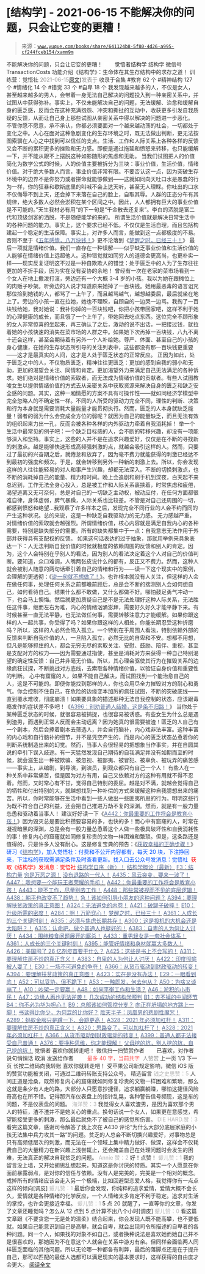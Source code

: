 # [结构学] - 2021-06-15 不能解决你的问题，只会让它变的更糟！

> 来源：[`www.yuque.com/books/share/641124b8-5f80-4d26-a995-cf244fceb154/xamm9m`](https://www.yuque.com/books/share/641124b8-5f80-4d26-a995-cf244fceb154/xamm9m)

<ne-p id="520f42f3293818f927861ebbd5b15da4_p_0" data-lake-id="520f42f3293818f927861ebbd5b15da4_p_0"><ne-text id="u56d8f18e" style="color: rgb(51, 51, 51);">不能解决你的问题，只会让它变的更糟！</ne-text></ne-p> <ne-p id="3a2f6f76fb7db7ff0e1d4a7982e60340" data-lake-id="3a2f6f76fb7db7ff0e1d4a7982e60340"><ne-text id="u5a9a86e7" ne-fontsize="12" style="color: rgb(255, 255, 255);">原创</ne-text><ne-text id="uef6cb939" ne-fontsize="14">觉悟者</ne-text><ne-text id="ub0f860c2" ne-fontsize="14">结构学</ne-text></ne-p> <ne-p id="1bc2a90707cacec881e6cafd9357cd03" data-lake-id="1bc2a90707cacec881e6cafd9357cd03"><ne-text id="u9151c5c6" ne-fontsize="14" ne-bold="true" style="color: rgb(51, 51, 51);">结构学</ne-text></ne-p> <ne-p id="fa6648ab566471991e4e80b247e23048" data-lake-id="fa6648ab566471991e4e80b247e23048"><ne-text id="u67ecbe05" ne-fontsize="14" style="color: rgb(51, 51, 51);">微信号</ne-text><ne-text id="u0ea1780d" ne-fontsize="14" style="color: rgb(51, 51, 51);">TransactionCosts</ne-text></ne-p> <ne-p id="2965bc8cb1be5e132b95e7a69c5b8aef" data-lake-id="2965bc8cb1be5e132b95e7a69c5b8aef"><ne-text id="ubb2f4c01" ne-fontsize="14" style="color: rgb(51, 51, 51);">功能介绍</ne-text><ne-text id="u59e59cb9" ne-fontsize="14" style="color: rgb(51, 51, 51);">《结构学》：生命体在其生存结构中的求存之道！ 训练营：觉悟社</ne-text></ne-p> <ne-p id="6a0f2867c170e9d19a7f9a3643ecdcd9" data-lake-id="6a0f2867c170e9d19a7f9a3643ecdcd9"><ne-text id="uf8a94927" style="color: rgb(140, 140, 140);">2021-06-15</ne-text>[<ne-text id="ue0754c1f" ne-fontsize="14">原文</ne-text>](https://mp.weixin.qq.com/s?__biz=MzIzMDYwOTM0Mg==&mid=2247485842&idx=1&sn=4245e71fe048760ec60ee0cb3a6de150&chksm=e8b19143dfc618553cf190f975422f201a53fdaeb1a528584df1ae934286bd9508b8674e67ec#rd))<ne-text id="u33d7bb74" ne-fontsize="14" style="color: rgb(140, 140, 140);">发表于</ne-text></ne-p> <ne-p id="000f88d807557974ec453b5d8d892846" data-lake-id="000f88d807557974ec453b5d8d892846"><ne-text id="uc33ac348" style="color: rgb(51, 51, 51);">收录于合集</ne-text></ne-p> <ne-p id="7cbac0870f49ecdfcaa1c7d6d5f61629" data-lake-id="7cbac0870f49ecdfcaa1c7d6d5f61629"><ne-text id="uc68cb659" style="color: rgb(51, 51, 51);">#教育 62 个</ne-text></ne-p> <ne-p id="00bb2239d598c810f1d9080cab3abefd" data-lake-id="00bb2239d598c810f1d9080cab3abefd"><ne-text id="u510d90d6" style="color: rgb(51, 51, 51);">#精神结构 127 个</ne-text></ne-p> <ne-p id="88591c392b91a4cb38bfe13342ed25be" data-lake-id="88591c392b91a4cb38bfe13342ed25be"><ne-text id="u8a11ac6b" style="color: rgb(51, 51, 51);">#情绪化 14 个</ne-text></ne-p> <ne-p id="bb664189477294c69c793c9936749ee7" data-lake-id="bb664189477294c69c793c9936749ee7"><ne-text id="uf0b1a927" style="color: rgb(51, 51, 51);">#错觉 33 个</ne-text></ne-p> <ne-p id="6bd0996c45c353bc75958a53c8b50ef0" data-lake-id="6bd0996c45c353bc75958a53c8b50ef0"><ne-text id="u72b131c0" style="color: rgb(51, 51, 51);">#自卑 18 个</ne-text></ne-p> <ne-p id="df0f96e36ec6284c0092eb353bc459dc" data-lake-id="df0f96e36ec6284c0092eb353bc459dc"><ne-text id="ud3fab8f2" style="color: rgb(51, 51, 51);">我发现越来越多的人，不仅是女人，甚至越来越多的男人，会带着一身无法自己解决的问题投入到一种亲密关系中，并试图从中获得弥补。事实上，不仅未能解决自己的问题，无法缓解、治愈和缓解自身的匮乏感，反而会在这种充满抱怨、冲突和撕扯的互动中，收获更多引发自我质疑的反馈，从而让自己身上那些试图从亲密关系中得以解决的问题进一步恶化。</ne-text></ne-p> <ne-p id="4b9be1cafb986efc6fd90bad5c259e80" data-lake-id="4b9be1cafb986efc6fd90bad5c259e80"><ne-text id="uae6be39e" style="color: rgb(51, 51, 51);">不管你愿不愿意，承不承认，你都必须要面对一个越来越动荡的社会，一切都处于变化之中。人心在面对这种急剧变化的生存环境之时，既无法做出判断，更无法按图索骥在人心之中找到可以信任的支点。生活、工作和人际关系上各种各样的反馈又会不断的累积更多的挫败和无力感。即便是通过拖延和愤怒来转移，也只能缓解一下，并不能从跟不上摆脱这种如影随形的焦虑和无助。</ne-text></ne-p> <ne-p id="c1059a04e262740c8a2b22dec90f54f4" data-lake-id="c1059a04e262740c8a2b22dec90f54f4"><ne-text id="u20a66373" style="color: rgb(51, 51, 51);">当我们试图把人的价值简化为数学公式的时候，人的价值主要被拆分为三块：事业价值，生活价值，情绪价值。对于绝大多数人而言，事业价值非常有限。不要否认这一点，因为突破生存环境中的边界不是你努力或者拼命就能够做到——这就如同向天吐口水是愚蠢的行为一样，你的狂暴和歇斯底里的叫喊不会上达天听，甚至无人理睬。你吐出的口水不仅侮辱不到上天，还会掉下来落在自己的脸上，自取其辱。人群的正态分布有其规律，绝大多数人必然会淤积在某个区间之中。因此，人人都拥有巨大的事业价值是不可能的。”天生我材必有用“的下一句是“千金散去还复来”。李白的洒脱是富二代和顶级剑客的洒脱，不是随便能学的来的。</ne-text></ne-p> <ne-p id="b749d0490f37f0ced21474e3a7bf8406" data-lake-id="b749d0490f37f0ced21474e3a7bf8406"><ne-text id="u4c22d114" style="color: rgb(51, 51, 51);">所谓生活价值就是解决日常生活中的各种问题的能力。事实上，这个要求已经不低。不仅仅是生活自理，而且包括构建起一个稳定的生活保障。事实上，对许多人而言，能做到这一点都极度的不易。否则不至于《</ne-text>[<ne-text id="uea85f319" style="color: rgb(87, 107, 149);">五年感情，八万块钱！</ne-text>](http://mp.weixin.qq.com/s?__biz=MzIzMDYwOTM0Mg==&mid=2247484317&idx=1&sn=b22f9fb2e3c084e427a5e3e9895be99a&chksm=e8b19b4cdfc6125adf3ea3b0d2b72a121f38e8ba26e43abc48edff900327ce3e7464b944cafb&scene=21#wechat_redirect)<ne-text id="ud597ff54" style="color: rgb(51, 51, 51);">》更不沦落到《</ne-text>[<ne-text id="u4504acca" style="color: rgb(87, 107, 149);">梦醒之时，已经三十！</ne-text>](http://mp.weixin.qq.com/s?__biz=MzIzMDYwOTM0Mg==&mid=2247484378&idx=1&sn=e3a058584a13d7a5267315113964280d&chksm=e8b19b0bdfc6121df4af4b77d2d826fd0f4132ccfdee48132ce8cf86eb1ba45b898be83d1dc7&scene=21#wechat_redirect)<ne-text id="u1fb77222" style="color: rgb(51, 51, 51);">》</ne-text></ne-p> <ne-p id="81c12ae48c40211492402f440cf351c6" data-lake-id="81c12ae48c40211492402f440cf351c6"><ne-text id="ucfa82f4e" style="color: rgb(51, 51, 51);">最后一项就是情绪价值。我们一直存在一种误解——似乎缺乏事业价值和生活价值的人能够在情绪价值上远超他人。这种错觉就如同穷人的道德会更高尚，也更朴实一样——现实反复证明这不过是一种自欺欺人的错觉：处于匮乏中的人为了生存往往更加的不折手段，因为实在没有妥协的余地！</ne-text></ne-p> <ne-p id="b26db60b30d767b240cd7ea9f9d517af" data-lake-id="b26db60b30d767b240cd7ea9f9d517af"><ne-text id="uff7b4179" style="color: rgb(51, 51, 51);">曾经有一次在老家的菜市场看到一个女人在地上撒泼打滚，旁边还有一个大概 3-4 岁的小孩。我以为她在跟摊位上的肉贩子吵架。听旁边的人说才知道原来她掉了一百块钱。她用最恶毒的语言诅咒那位捡到她钱的人，都骂了一上午了，而且越骂越气，越想越委屈，最后就坐在地上了。旁边的小孩一直在拉她，她也不理睬，自顾自的一边哭一边骂。我掏了一百块钱给她，我对她说：我补你掉的一百块钱吧，你把小孩带回家吧，这样不利于她的心理健康的成长，而且饿了一个上午了，带她回去吃点东西。这位完全不顾形象的女人非常惊喜的坐起来，再三确认了之后，激动的说不出话，一把接过钱，就拉着她的小孩快速的消失在菜市场的人群之中。如果她下次再掉一百块钱，八九不离十还会这样，甚至会期待着有另外一个人补给她。尊严、体面、甚至自己的小孩的身心健康，在她的生存状态所引导的关注列表中，这些都没有那一百块钱更重要——这才是最真实的人间，这才是人处于匮乏状态的正常反应。</ne-text></ne-p> <ne-p id="0befcf742b8ba25a6f02c98142b91b95" data-lake-id="0befcf742b8ba25a6f02c98142b91b95"><ne-text id="ubcbefaf7" style="color: rgb(51, 51, 51);">正因为如此，处于匮乏之中的人，不仅物质匮乏，精神往往更匮乏：更加的感到自我的弱小和无助，更加的渴望会关注、同情和肯定。更加渴望外力来满足自己无法满足的各种诉求。她们绝对是情绪价值的索取者，而无法成为情绪价值的贡献者。有些人试图教唆女生以提供情绪价值的方式去从亲密关系中获取资源来解决自身的匮乏和缺乏安全感的问题。其实，这种一厢情愿的方案不具有可操作性——就如同经济学模型中完全忽略人的不确定性一样。</ne-text><ne-text id="u41b6bce7" ne-bold="true" style="color: rgb(51, 51, 51);">不同的人所受的驱动力完全不同，理性的判断、决策和行为本身就是需要消耗大量能量才能贯彻执行。然而，匮乏的人本身就缺乏能量！</ne-text><ne-text id="u9ed22c6c" style="color: rgb(51, 51, 51);">弱者的弱为什么会变成全方位的弱呢？就因为自己的能量缺乏，而且无法有效的组织起来力出一孔，反而会被各种各样的内外驱动力牵着自我消耗掉！</ne-text></ne-p> <ne-p id="5445d14813359e770213d5af4e7eea10" data-lake-id="5445d14813359e770213d5af4e7eea10"><ne-text id="u2cdbfe10" style="color: rgb(51, 51, 51);">举一个生活中最常见的例子吧：一个缺乏目标感的人，会不断的转移兴趣，却没有一项能够深入和坚持。事实上，这些的人并不是在追求兴趣爱好，仅仅是在不断的寻找新的刺激点。越是能够快速形成高频强刺激的点，就越会吸引这样的人。然而，只要过了最初的兴奋期之后，就倦怠和放弃了，因为毫不费力就能获得的刺激已经达不到最初的强度和频次。于是，就会转移到另外一种新的刺激上去。所以，你会发现这样的人往往能轻易的对人和事产生兴趣，却都无法深入。不断的切换刺激点，也不断的消耗掉自己的能量、精力和时间。晚上会追剧和刷手机到深夜，白天起不来总迟到，工作无法全身心投入，总是被工作和人际关系裹挟着，时常焦虑和疲倦，渴望逃离又无可奈何，总是对自己的一切缺乏主动权，被动应付，在任何方面都很难自律，身体虚弱，脾气暴躁，人际关系也比较差。不管是对自己还周围的一切，都感到愤怒和绝望…我观察了许多样本之后，发现完全不同行业的人会不约而同的产生这种状况。总的来说，这是一种缺乏自我驱动力的无力感。</ne-text></ne-p> <ne-p id="7a93b2f428184fbb4e08f2464572b4a0" data-lake-id="7a93b2f428184fbb4e08f2464572b4a0"><ne-text id="ub50a0d80" style="color: rgb(51, 51, 51);">无力感越严重，对情绪价值的索取就会越强烈。所谓情绪价值，核心内容就是满足自我内心的各种需要，特别是缺失部分的需要。所有的缺失都集中于一点：自我意志无法作用于外部并获得具有支配权的反馈。</ne-text></ne-p> <ne-p id="3d720e10d5a26465deabd34aff9b1710" data-lake-id="3d720e10d5a26465deabd34aff9b1710"><ne-text id="u011cfaba" style="color: rgb(51, 51, 51);">如果这句话表达的过于抽象，那就用举例来具象表达一下：人无法判断自我价值的时候就极度的依赖周围的反馈和别人的肯定。因为，这个人会特别在乎别人的看法，因为别人的看法决定着这个人对自己的价值判断。要知道，众口难调，人嘴两张皮说什么的都有，反正又不费力。然而，这种人就会被别人随意的两句话牵引着自己的情绪和行为——读一下这个现实中的案例，会理解的更透彻：《</ne-text>[<ne-text id="u1368f3fa" style="color: rgb(87, 107, 149);">说一句就不想做了！</ne-text>](http://mp.weixin.qq.com/s?__biz=MzIzMDYwOTM0Mg==&mid=2247485765&idx=1&sn=484dfcac75988fc41c1cc24c61986672&chksm=e8b19194dfc618829ee497890ec7e6e9eaaf0ab09472d2a8fae77940f45a093787e05feb2e12&scene=21#wechat_redirect)<ne-text id="u6883bf18" style="color: rgb(51, 51, 51);">》。也许根本就没有人关注，但这样的人会在做任何事，处理任何关系之前都瞻前顾后，总是会不断的揣测别人会如何想自己，如何看待自己。结果什么都不敢做，又什么都做不好。哪怕鼓足勇气冲动一下，也会马上懊悔。然后就更加质疑自己是不是无法处理好这种人际关系，无法胜任这件事，继而左右为难，内心的情绪汹涌澎拜，需要好久好久才能平静下来。有时候甚至一直无法平静，也无法做任何事，需要转移注意力才能缓解。如果你跟这样的人一起共事，你受得了吗？如果你跟这样的人相处，你能长期忍受这种折磨吗？所以，这样的人必然会陷入孤立。一个特别在乎周围人看法，特别依赖外部的反馈来判断自我价值的人，一旦陷入孤立，必然无比的自卑和不安。想都不用想，但凡是能够抓住的人，都会无穷无尽的索取关注、安慰、鼓励、陪伴、重视，甚至是支配对方的权力——因为需要通过指使，甚至是消耗对方来获得一种自己特别渴望的确定性反馈：自己并非毫无价值。所以，其心理会驱使其行为在摧毁关系的边缘疯狂试探，不断挑战对方底线，去索取各种情绪价值，以验证自身价值和重要性的判断。</ne-text></ne-p> <ne-p id="99810f6fc1e6e79be9baae622881a443" data-lake-id="99810f6fc1e6e79be9baae622881a443"><ne-text id="u397b0336" ne-bold="true" style="color: rgb(51, 51, 51);">心中有窟窿的人，如果不能自己解决，而试图找到一个能治愈自己的人，这是不可能的。即便你能找到那样的人，你也会用尽全力摧毁对方的耐心和勇气。</ne-text><ne-text id="u3fe2107c" style="color: rgb(51, 51, 51);">你会控制不住自己，在危险的边缘变本加厉的疯狂试图，不断的突破底线——直到覆水难收，彻底崩溃！如果要具象的描述那种无法自我控制的状态，应该跟毒瘾发作的症状差不多吧！《</ne-text>[<ne-text id="u19286923" style="color: rgb(87, 107, 149);">A396：别劝普通人结婚，这是条不归路！</ne-text>](http://mp.weixin.qq.com/s?__biz=MzIzMDYwOTM0Mg==&mid=2247485522&idx=1&sn=1ca0fbcf611840709338762d9b0740ad&chksm=e8b19083dfc61995e3d3342df95fafc121489a87589d719130dd832142d3680bd4ee07ad2d44&scene=21#wechat_redirect)<ne-text id="u556779bf" style="color: rgb(51, 51, 51);">》</ne-text></ne-p> <ne-p id="3fb60cdad85fc0c55707e4f17f43485a" data-lake-id="3fb60cdad85fc0c55707e4f17f43485a"><ne-text id="uf5c9b31b" style="color: rgb(51, 51, 51);">当你处于某种匮乏状态的时候，就很容易被捕捉，也很容易被诱惑。有些女生为什么总是遇到渣男，而遇到正常人反而会主动远离？因为她真的很需要被渣！匮乏的人自己有一个剧本，然后会捧着剧本去筛选人，并会自行脑补，内心戏非法丰富。这种丰富的内心戏和自行脑补的细节，并不是凭空产生的，而是内心的匮乏状态怂恿着你的判断系统制造出来的幻觉。然而，当事人会很轻易的把想象当作事实，并在自圆其说的牵引下误入歧途。有一天猛然发现自己期待的自我满足并没有如期而至的时候，就会滋生出一种被欺骗、被忽视、被鄙夷、被冒犯、被辜负、被玩弄的痛苦感——事实上，从编剧，到导演，到演员，到观众都只有自己一个人！</ne-text></ne-p> <ne-p id="3e2cdfbe5f2dfd7c97a4c3f940a2994e" data-lake-id="3e2cdfbe5f2dfd7c97a4c3f940a2994e"><ne-text id="u803b574d" style="color: rgb(51, 51, 51);">有些人在一种关系中非常痛苦，但是因为对方有用，自己又依赖对方的这种有用就不得不忍着。然而，又时常心有不甘，觉得自己特别的委屈。越是对不满，就越会觉得自己的牺牲和付出特别的大，就越想找到一种补偿的方式来缓解这种自我臆想出来的痛苦。所以，你时常能够在生活中看到一些人做出一些匪夷所思的行为。明明这些行为既不符合自己的利益，还会把自己推进万劫不复的深渊。然而，就是有一股力量怂恿和驱动着当事人！</ne-text></ne-p> <ne-p id="e35014fdcd3eaf172a94c7cc6f8f7060" data-lake-id="e35014fdcd3eaf172a94c7cc6f8f7060"><ne-text id="u11c429f3" style="color: rgb(51, 51, 51);">建议好好读一下《</ne-text>[<ne-text id="ub6b1368c" style="color: rgb(87, 107, 149);">A442：你最重要的工作将会是教育小孩！</ne-text>](http://mp.weixin.qq.com/s?__biz=MzIzMDYwOTM0Mg==&mid=2247485779&idx=1&sn=f153b62e5332b3f7782e66397b484a64&chksm=e8b19182dfc61894b905635022963da04b534bd84752f0ae4864b60e4655fc22db99841ce47c&scene=21#wechat_redirect)<ne-text id="ua1ecb0a3" style="color: rgb(51, 51, 51);">》因为毁灭总是要比积攒要容易的多，也快的多！而心中有窟窿的人，时常在凝视暗黑的深渊，总是会有一股力量怂恿着这个人做一些极具破坏性和自我消耗性的事！修复内心的窟窿就如同修复珍贵的文物一样困难和繁琐。但是，这条路还是值得的，只是许多人没有耐心。这是修复宝典的预告：《</ne-text>[<ne-text id="u43ab7d1a" style="color: rgb(87, 107, 149);">获取幸福的正确步骤！</ne-text>](http://mp.weixin.qq.com/s?__biz=MzIzMDYwOTM0Mg==&mid=2247485825&idx=1&sn=1bca250b3b5e3eaaae2027b8c0841253&chksm=e8b19150dfc61846807d03d23204e31638b676e28b8eff9e5af9fc9a73d3c80d35f65f4d988a&scene=21#wechat_redirect)<ne-text id="u5049c6e3" style="color: rgb(51, 51, 51);">》</ne-text></ne-p> <ne-p id="e7ba4d5eabfc4ec92d02db207acbd00b" data-lake-id="e7ba4d5eabfc4ec92d02db207acbd00b"><ne-text id="ua4470f13" ne-bold="true" style="color: rgb(0, 82, 255);">研习《</ne-text>[<ne-text id="u4902cbd5" ne-bold="true" style="color: rgb(87, 107, 149);">结构学</ne-text>](https://mp.weixin.qq.com/mp/appmsgalbum?action=getalbum&album_id=1318317199878225920&__biz=MzAxNDk1NjI2Mw==#wechat_redirect)<ne-text id="u3968a6fb" ne-bold="true" style="color: rgb(0, 82, 255);">》，加入觉悟社：付费和不公开内容都有，每天 20 块，下注挣回来，下注标的获取需满足条件及时查看更新。</ne-text><ne-text id="ufba96d95" style="color: rgb(0, 82, 255);">找入口去公众号发消息：觉悟社 </ne-text></ne-p> <ne-p id="dc367f8b4e4d9038094cb8f85254081c" data-lake-id="dc367f8b4e4d9038094cb8f85254081c"><ne-text id="ud5abba1d" style="color: rgb(255, 0, 0);">获取《结构学》发消息</ne-text><ne-text id="u25808c97" ne-bold="true" style="color: rgb(255, 0, 0);">：觉悟社</ne-text></ne-p>  <ne-p id="e5ca90420c2ae78d28234ae4e3a4ef0f" data-lake-id="e5ca90420c2ae78d28234ae4e3a4ef0f"><ne-card data-card-name="image" data-card-type="inline" id="Cpy4n" data-event-boundary="card" style="color: rgb(51, 51, 51);"><ne-p id="faf3db1cae9e7973877bade9329263f7" data-lake-id="faf3db1cae9e7973877bade9329263f7">[<ne-text id="u866363cf" ne-bold="true" style="color: rgb(87, 107, 149);">结构学自序（新）！</ne-text>](http://mp.weixin.qq.com/s?__biz=MzIzMDYwOTM0Mg==&mid=2247485283&idx=1&sn=aa2b8554b8e5040f8f959636feaa06a3&chksm=e8b19fb2dfc616a430aa381b8da0815311244e694a69809cd92d0602ac34cfe5f1f419b3745e&scene=21#wechat_redirect)</ne-p> <ne-p id="04c4b162e48c50fbd04c75e7913ce081" data-lake-id="04c4b162e48c50fbd04c75e7913ce081">[<ne-text id="u61511ffd" ne-bold="true" style="color: rgb(87, 107, 149);">结构学概论（最新）</ne-text>](http://mp.weixin.qq.com/s?__biz=MzAxNDk1NjI2Mw==&mid=2247485167&idx=1&sn=d5e962eff4a8e9770c83bc87d19d07f3&chksm=9b8a2567acfdac7154f7a62996dca874e5d186b44f3d120dcb633760318788c42d304e325313&scene=21#wechat_redirect)</ne-p> <ne-p id="29147aea2c40a0337f9db6c4a9d2a4b4" data-lake-id="29147aea2c40a0337f9db6c4a9d2a4b4">[<ne-text id="u9e4193fc" ne-bold="true" style="color: rgb(87, 107, 149);">F3：结构力量</ne-text>](http://mp.weixin.qq.com/s?__biz=MzAxNDk1NjI2Mw==&mid=2247484256&idx=1&sn=f10d9c530bfd6ea08b25d4bec657c13a&chksm=9b8a20e8acfda9fee057f2df26790f905c898132cac91d833d14e636edb00c20514d63189a88&scene=21#wechat_redirect)</ne-p> <ne-p id="f86614c89d53a45e5ed630b7f17ebeca" data-lake-id="f86614c89d53a45e5ed630b7f17ebeca">[<ne-text id="ub586af37" style="color: rgb(87, 107, 149);">穷是万恶之源！</ne-text>](http://mp.weixin.qq.com/s?__biz=MzAxNDk1NjI2Mw==&mid=2247483823&idx=1&sn=e54ebe9891b302dc0bf1815c76ccf8b7&chksm=9b8a2227acfdab31a05e273addd9159d4b8263d58d3c58bf214841c8189157519719c3427306&scene=21#wechat_redirect)</ne-p> <ne-p id="493c1c43c5f0699a5f5a90b145ae3969" data-lake-id="493c1c43c5f0699a5f5a90b145ae3969">[<ne-text id="udd90616c" style="color: rgb(87, 107, 149);">没有退路的一代人！</ne-text>](http://mp.weixin.qq.com/s?__biz=MzAxNDk1NjI2Mw==&mid=2247486533&idx=1&sn=a0d5cce0656aad467148e0642eb85a00&chksm=9b8a2fcdacfda6db79857186e953a089baf1fb678b2b071cf101c5a26e7fb9768474c94243ca&scene=21#wechat_redirect)</ne-p> <ne-p id="344141029cb476f08ef7ca8cff192f0e" data-lake-id="344141029cb476f08ef7ca8cff192f0e">[<ne-text id="ub3578fd2" ne-bold="true" style="color: rgb(87, 107, 149);">A435：风云突变，要来一波了！</ne-text>](http://mp.weixin.qq.com/s?__biz=MzIzMDYwOTM0Mg==&mid=2247485815&idx=1&sn=e07d2b3e71c1d28218a172aaf9bbb121&chksm=e8b191a6dfc618b067a2992841d1416d9f056d300915305e2646e8ac44a24d35ffeb359d7e78&scene=21#wechat_redirect)</ne-p> <ne-p id="2c32d7008afae4dca70d6bd1e8088a84" data-lake-id="2c32d7008afae4dca70d6bd1e8088a84">[<ne-text id="uf50f616a" ne-bold="true" style="color: rgb(87, 107, 149);">A447：我想要一个能玩王者荣耀的手机！</ne-text>](http://mp.weixin.qq.com/s?__biz=MzIzMDYwOTM0Mg==&mid=2247485819&idx=1&sn=ed66aa0f6c9babbd3b2125904895a72e&chksm=e8b191aadfc618bc28e075861fdf70f66757736a2843e91f60aea5cdb6d641ec579a38bac82d&scene=21#wechat_redirect)</ne-p> <ne-p id="c485aec3638e49c85f19a14986d3d98a" data-lake-id="c485aec3638e49c85f19a14986d3d98a">[<ne-text id="u7aa38ed6" ne-bold="true" style="color: rgb(87, 107, 149);">A442：你最重要的工作将会是教育小孩！</ne-text>](http://mp.weixin.qq.com/s?__biz=MzIzMDYwOTM0Mg==&mid=2247485779&idx=1&sn=f153b62e5332b3f7782e66397b484a64&chksm=e8b19182dfc61894b905635022963da04b534bd84752f0ae4864b60e4655fc22db99841ce47c&scene=21#wechat_redirect)</ne-p> <ne-p id="1475ea59a96f5a72194df4a1bf800a6d" data-lake-id="1475ea59a96f5a72194df4a1bf800a6d">[<ne-text id="u879e1477" ne-bold="true" style="color: rgb(87, 107, 149);">A443：能不工作，尽量别去工作！</ne-text>](http://mp.weixin.qq.com/s?__biz=MzIzMDYwOTM0Mg==&mid=2247485773&idx=1&sn=53ef33f06482c86688f789e66dc60694&chksm=e8b1919cdfc6188ae7e40e10857a7661c927157293a294000b30c49c7699d210248718ea9315&scene=21#wechat_redirect)</ne-p> <ne-p id="b318801603012d4a64d365b4ef9ca7a3" data-lake-id="b318801603012d4a64d365b4ef9ca7a3">[<ne-text id="u4674b720" style="color: rgb(87, 107, 149);">A448：那些常被视而不见的底层逻辑！</ne-text>](http://mp.weixin.qq.com/s?__biz=MzIzMDYwOTM0Mg==&mid=2247485830&idx=1&sn=42c85288382aacb54ef38302b619e934&chksm=e8b19157dfc61841033aa2c778fc461dd05cf91d24f4ecdc3c8e812d94251607fdb69912c08f&scene=21#wechat_redirect)</ne-p> <ne-p id="b3edd931060972757d3a8309b4e3cf92" data-lake-id="b3edd931060972757d3a8309b4e3cf92">[<ne-text id="ub5dcd82e" style="color: rgb(87, 107, 149);">A438：躺平也改变不了趋势！</ne-text>](http://mp.weixin.qq.com/s?__biz=MzIzMDYwOTM0Mg==&mid=2247485741&idx=1&sn=4bf64e053a2548715f7fb81cf973ee72&chksm=e8b191fcdfc618ea8427f2c46f7ec4bf26efa65780bcdee6666dc8ed6125843d4c3c0b8d2bf1&scene=21#wechat_redirect)</ne-p> <ne-p id="80fe38807ec4cd1cce7f2e60ac16c981" data-lake-id="80fe38807ec4cd1cce7f2e60ac16c981">[<ne-text id="u322a62bc" ne-bold="true" style="color: rgb(87, 107, 149);">急！该如何引导小朋友的这种问题？</ne-text>](http://mp.weixin.qq.com/s?__biz=MzIzMDYwOTM0Mg==&mid=2247485765&idx=1&sn=484dfcac75988fc41c1cc24c61986672&chksm=e8b19194dfc618829ee497890ec7e6e9eaaf0ab09472d2a8fae77940f45a093787e05feb2e12&scene=21#wechat_redirect)</ne-p> <ne-p id="c858a0345e4e5c7f5c03b6f6c00f1109" data-lake-id="c858a0345e4e5c7f5c03b6f6c00f1109">[<ne-text id="u0304aaae" ne-bold="true" style="color: rgb(87, 107, 149);">A394：要理解扶贫政策的真正意图！</ne-text>](http://mp.weixin.qq.com/s?__biz=MzIzMDYwOTM0Mg==&mid=2247485502&idx=1&sn=fffb9911cefa626e6fbcb9c416c1eb98&chksm=e8b190efdfc619f9b0e42f3c3d5d79c17df1619bad2b1bddd6a482242b583ee46d8a79a245e6&scene=21#wechat_redirect)</ne-p> <ne-p id="077e9dedadb7fec6d7785228a76141a4" data-lake-id="077e9dedadb7fec6d7785228a76141a4">[<ne-text id="u7e673e03" style="color: rgb(87, 107, 149);">A324：无法避免的内卷！</ne-text>](http://mp.weixin.qq.com/s?__biz=MzAxNDk1NjI2Mw==&mid=2247486351&idx=1&sn=416223e7bbe181ac9d64767f073152d1&chksm=9b8a2807acfda11139d7bb034b96551e34563b5f21310b05ac2aa8808c12fb592aedd4ee3bf5&scene=21#wechat_redirect)</ne-p> <ne-p id="d368df3818bcb8fb961ca862a28e73f4" data-lake-id="d368df3818bcb8fb961ca862a28e73f4">[<ne-text id="ua3edda47" style="color: rgb(87, 107, 149);">A421：破罐子破摔！</ne-text>](http://mp.weixin.qq.com/s?__biz=MzAxNDk1NjI2Mw==&mid=2247486692&idx=1&sn=7a5583694f6076b2da57450d93c47456&chksm=9b8a2f6cacfda67a9cc1cee0cc003beaf5a39db506e3c5e46a37a8055efb4df1b886a0f7f9f2&scene=21#wechat_redirect)</ne-p> <ne-p id="271d91c8d4d39ff547897ca2815681e4" data-lake-id="271d91c8d4d39ff547897ca2815681e4">[<ne-text id="uba7432f2" ne-bold="true" style="color: rgb(87, 107, 149);">E10：升级所需的密度！</ne-text>](http://mp.weixin.qq.com/s?__biz=MzAxNDk1NjI2Mw==&mid=2247485337&idx=1&sn=e93780b3d10de5b467e71f326eb12838&chksm=9b8a2411acfdad07d858079223ba3eda77fe88caa8d769030eb67c15f5511fab584f8d1244ca&scene=21#wechat_redirect)</ne-p> <ne-p id="223bae5d778d5326bf3c9c060d3ab0fe" data-lake-id="223bae5d778d5326bf3c9c060d3ab0fe">[<ne-text id="u4edac75e" ne-bold="true" style="color: rgb(87, 107, 149);">A284：啊！万箭穿心！</ne-text>](http://mp.weixin.qq.com/s?__biz=MzAxNDk1NjI2Mw==&mid=2247486135&idx=1&sn=e950149b9b9147e9199cfc6093605950&chksm=9b8a293facfda029419b911d4b4fa91c73bbaf695b206df2cf15124d843f4bf4b80673baa394&scene=21#wechat_redirect)</ne-p> <ne-p id="22330a6ca4a8e7a85dea09480630ce8c" data-lake-id="22330a6ca4a8e7a85dea09480630ce8c">[<ne-text id="u071d23aa" ne-bold="true" style="color: rgb(87, 107, 149);">梦醒之时，已经三十！</ne-text>](http://mp.weixin.qq.com/s?__biz=MzIzMDYwOTM0Mg==&mid=2247484378&idx=1&sn=e3a058584a13d7a5267315113964280d&chksm=e8b19b0bdfc6121df4af4b77d2d826fd0f4132ccfdee48132ce8cf86eb1ba45b898be83d1dc7&scene=21#wechat_redirect)</ne-p> <ne-p id="517dc72994f9d9d178d60363bb88b55d" data-lake-id="517dc72994f9d9d178d60363bb88b55d">[<ne-text id="u60e00626" ne-bold="true" style="color: rgb(87, 107, 149);">A361：人成长的三个关键时刻！</ne-text>](http://mp.weixin.qq.com/s?__biz=MzAxNDk1NjI2Mw==&mid=2247486472&idx=1&sn=8b46d73659ff81e3d7bd544e1718a94f&chksm=9b8a2f80acfda69601b059cb0180f8841eda098200c32c84ad6430bb8fbe33a9021fa7890344&scene=21#wechat_redirect)</ne-p> <ne-p id="fc41f0d0633ad29ccb50357d9dd1b423" data-lake-id="fc41f0d0633ad29ccb50357d9dd1b423">[<ne-text id="u8f4355e6" ne-bold="true" style="color: rgb(87, 107, 149);">A335：必须与焦虑长期共存！</ne-text>](http://mp.weixin.qq.com/s?__biz=MzIzMDYwOTM0Mg==&mid=2247485165&idx=1&sn=f3f0957c63fa549b288f00c8b117162e&chksm=e8b19e3cdfc6172a188000afd2b522144a04ba774169824cad2067d93b5365537ff0644f6b9f&scene=21#wechat_redirect)</ne-p> <ne-p id="4ff0216f74363795501531ef32739169" data-lake-id="4ff0216f74363795501531ef32739169">[<ne-text id="ufb7c6566" ne-bold="true" style="color: rgb(87, 107, 149);">A300：这是投机的大机会还是大陷阱？！</ne-text>](http://mp.weixin.qq.com/s?__biz=MzIzMDYwOTM0Mg==&mid=2247484882&idx=1&sn=b103029f41e3aede94e1a45d035cd9ac&chksm=e8b19d03dfc614153863f37ca3f9204b451e2c02ad5ca8680c120e2458e628e5329c76b2d42c&scene=21#wechat_redirect)</ne-p> <ne-p id="c5cfbb93779e337fd82de6167a935cea" data-lake-id="c5cfbb93779e337fd82de6167a935cea">[<ne-text id="ud74bfb4b" style="color: rgb(87, 107, 149);">A315：认命吧，做个普通人也挺好的！</ne-text>](http://mp.weixin.qq.com/s?__biz=MzIzMDYwOTM0Mg==&mid=2247485008&idx=1&sn=bcaf70c42d4676c8f69de9f9ead1e495&chksm=e8b19e81dfc617973ba40200519407186760e32843fc6f379020da6160b0ba89870dadcae5fa&scene=21#wechat_redirect)</ne-p> <ne-p id="cd4f27821780d9568ac62aa713b47d1e" data-lake-id="cd4f27821780d9568ac62aa713b47d1e">[<ne-text id="ub28dcb6e" ne-bold="true" style="color: rgb(87, 107, 149);">A383：自卑的人为何让人讨厌！</ne-text>](http://mp.weixin.qq.com/s?__biz=MzIzMDYwOTM0Mg==&mid=2247485464&idx=1&sn=3ebe8a620ca2e53b61b160cda3214735&chksm=e8b190c9dfc619dfcbc895f13edc437575da2071b570e6be8e772b548167103ec5885375d812&scene=21#wechat_redirect)</ne-p> <ne-p id="a4f491f65144230c547038ec1b34f006" data-lake-id="a4f491f65144230c547038ec1b34f006">[<ne-text id="uc1307491" ne-bold="true" style="color: rgb(87, 107, 149);">A434：围绕粮食问题展开的厮杀！</ne-text>](http://mp.weixin.qq.com/s?__biz=MzIzMDYwOTM0Mg==&mid=2247485712&idx=1&sn=06a8ac8fb67aa21cfb543ef6eb52ceea&chksm=e8b191c1dfc618d70af6844f0bcf0210320f54551a2b7610312f0923c87276b246b6bde65be3&scene=21#wechat_redirect)</ne-p> <ne-p id="b465453981bebc3be961956890e136ac" data-lake-id="b465453981bebc3be961956890e136ac">[<ne-text id="u7eb31485" ne-bold="true" style="color: rgb(87, 107, 149);">A433：重男轻女是一套社会体系！</ne-text>](http://mp.weixin.qq.com/s?__biz=MzIzMDYwOTM0Mg==&mid=2247485706&idx=1&sn=c9d825a947ec93698b4857b27ce9c56a&chksm=e8b191dbdfc618cd8606dd7c7508ff19fa38a07b64e1a22b718ef192da8454e041494f851fc8&scene=21#wechat_redirect)</ne-p> <ne-p id="939d77e7577ac1eeb64074b167878453" data-lake-id="939d77e7577ac1eeb64074b167878453">[<ne-text id="uec9e56a2" ne-bold="true" style="color: rgb(87, 107, 149);">A361：人成长的三个关键时刻！</ne-text>](http://mp.weixin.qq.com/s?__biz=MzAxNDk1NjI2Mw==&mid=2247486472&idx=1&sn=8b46d73659ff81e3d7bd544e1718a94f&chksm=9b8a2f80acfda69601b059cb0180f8841eda098200c32c84ad6430bb8fbe33a9021fa7890344&scene=21#wechat_redirect)</ne-p> <ne-p id="9e56a751a79860f468f32d3e3c3f0705" data-lake-id="9e56a751a79860f468f32d3e3c3f0705">[<ne-text id="uf3bb0c55" ne-bold="true" style="color: rgb(87, 107, 149);">A395：能管好情绪和身材就赢大多数人！</ne-text>](http://mp.weixin.qq.com/s?__biz=MzIzMDYwOTM0Mg==&mid=2247485513&idx=1&sn=1d5d250c1e4db7d1b6d3072e559b4426&chksm=e8b19098dfc6198e415af60c0ba7dfa61e698a502a658c26205b2289bbd2e33502a77154c9a8&scene=21#wechat_redirect)</ne-p> <ne-p id="68c0ffa6bdff694426a44e89c118b4a6" data-lake-id="68c0ffa6bdff694426a44e89c118b4a6">[<ne-text id="ue8b09189" ne-bold="true" style="color: rgb(87, 107, 149);">A426：美国囤了 26 亿剂疫苗要干什么？</ne-text>](http://mp.weixin.qq.com/s?__biz=MzIzMDYwOTM0Mg==&mid=2247485684&idx=1&sn=f7a41b063f0d74b99a07b1de11d44d7f&chksm=e8b19025dfc61933743640aecc59d5d8d3fc13a9be8661b521f17257c7da5744df615db58c4d&scene=21#wechat_redirect)</ne-p> <ne-p id="24213f0b1287e01c39d9fc24828f90c4" data-lake-id="24213f0b1287e01c39d9fc24828f90c4">[<ne-text id="u1745418f" ne-bold="true" style="color: rgb(87, 107, 149);">A425：这些是书上不会写的！</ne-text>](http://mp.weixin.qq.com/s?__biz=MzIzMDYwOTM0Mg==&mid=2247485662&idx=1&sn=1a8617a9ebd44891c112f3b3f6762f8a&chksm=e8b1900fdfc6191942a3ec1399a47af7cd44582c369a4e6211b0bd114d934785bf0c20fc09ab&scene=21#wechat_redirect)</ne-p> <ne-p id="e01f0893c940e6fcc5268c2121daa507" data-lake-id="e01f0893c940e6fcc5268c2121daa507">[<ne-text id="u8d2b50a8" ne-bold="true" style="color: rgb(87, 107, 149);">A311：要理解住房不炒的真正含义！</ne-text>](http://mp.weixin.qq.com/s?__biz=MzIzMDYwOTM0Mg==&mid=2247484959&idx=1&sn=090583ec50bfd9febec1de463c2672f6&chksm=e8b19ecedfc617d8629080f6745c8de013cfe875de26eef6767b2d5c10782650223ed15f807b&scene=21#wechat_redirect)</ne-p> <ne-p id="960efde039485bd6d638f14311f56e50" data-lake-id="960efde039485bd6d638f14311f56e50">[<ne-text id="u90e8d190" ne-bold="true" style="color: rgb(87, 107, 149);">A383：自卑的人为何让人讨厌！</ne-text>](http://mp.weixin.qq.com/s?__biz=MzIzMDYwOTM0Mg==&mid=2247485464&idx=1&sn=3ebe8a620ca2e53b61b160cda3214735&chksm=e8b190c9dfc619dfcbc895f13edc437575da2071b570e6be8e772b548167103ec5885375d812&scene=21#wechat_redirect)</ne-p> <ne-p id="7fc9dabba00a2a737ace3d4c00caea48" data-lake-id="7fc9dabba00a2a737ace3d4c00caea48">[<ne-text id="u2d3a1167" ne-bold="true" style="color: rgb(87, 107, 149);">A422：印度彻底被人耍了！</ne-text>](http://mp.weixin.qq.com/s?__biz=MzIzMDYwOTM0Mg==&mid=2247485648&idx=1&sn=d81338738705a1a6477a15957d3afc27&chksm=e8b19001dfc61917b7945ec5e15bc6f5177ff942d5a65f8fc8504b26d5e5068af438af4dfc1f&scene=21#wechat_redirect)</ne-p> <ne-p id="aa4f99117aebed0d2e80944d3686b8de" data-lake-id="aa4f99117aebed0d2e80944d3686b8de">[<ne-text id="uc7eeeed1" ne-bold="true" style="color: rgb(87, 107, 149);">E30：一场不可避免的争夺！</ne-text>](http://mp.weixin.qq.com/s?__biz=MzIzMDYwOTM0Mg==&mid=2247485082&idx=1&sn=c8b4d505292d900ca750fa2a4541cc88&chksm=e8b19e4bdfc6175d3ce68f21fb0530372d2723fa81da0a447f3b7e60c39e37804456fa006cab&scene=21#wechat_redirect)</ne-p> <ne-p id="6a02fc0b07c187ba7317bcb93ba134c2" data-lake-id="6a02fc0b07c187ba7317bcb93ba134c2">[<ne-text id="ud402f63c" ne-bold="true" style="color: rgb(87, 107, 149);">A366：从货币驱动到财政驱动的转变！</ne-text>](http://mp.weixin.qq.com/s?__biz=MzIzMDYwOTM0Mg==&mid=2247485347&idx=1&sn=a916df57ddc7230366719fbecc6c1704&chksm=e8b19f72dfc61664fd99844bfe3ffffb5d6f088807c84d99f11ddbc7410b2eed67bc4c615d53&scene=21#wechat_redirect)</ne-p> <ne-p id="a5f11c568b5f4d11e27f3867616b5ddf" data-lake-id="a5f11c568b5f4d11e27f3867616b5ddf">[<ne-text id="u46a34636" ne-bold="true" style="color: rgb(87, 107, 149);">A394：要理解扶贫政策的真正意图！</ne-text>](http://mp.weixin.qq.com/s?__biz=MzIzMDYwOTM0Mg==&mid=2247485502&idx=1&sn=fffb9911cefa626e6fbcb9c416c1eb98&chksm=e8b190efdfc619f9b0e42f3c3d5d79c17df1619bad2b1bddd6a482242b583ee46d8a79a245e6&scene=21#wechat_redirect)</ne-p> <ne-p id="f57cb72194e283df578a5c57b4029937" data-lake-id="f57cb72194e283df578a5c57b4029937">[<ne-text id="u382f5312" ne-bold="true" style="color: rgb(87, 107, 149);">A423：实在是没有办法！</ne-text>](http://mp.weixin.qq.com/s?__biz=MzIzMDYwOTM0Mg==&mid=2247485654&idx=1&sn=ac6550ab1d830da6cb7245a22dc9e346&chksm=e8b19007dfc6191122a486570feff1abdfdfb5fcdd40c88c311de2a99549542db365592e0a65&scene=21#wechat_redirect)</ne-p> <ne-p id="824e4ab744b47bfa7d3f99017938ed74" data-lake-id="824e4ab744b47bfa7d3f99017938ed74">[<ne-text id="u359801f5" ne-bold="true" style="color: rgb(87, 107, 149);">E29：一眼看到底！</ne-text>](http://mp.weixin.qq.com/s?__biz=MzIzMDYwOTM0Mg==&mid=2247485301&idx=1&sn=dc6dd50c5d742ea51ce9e394de25351a&chksm=e8b19fa4dfc616b26734c3619c6fa664474fa478d2764c3370dde41d19f6035edc05f9f191e8&scene=21#wechat_redirect)</ne-p> <ne-p id="02d2832a6ed2db50926d57455a8e482b" data-lake-id="02d2832a6ed2db50926d57455a8e482b">[<ne-text id="uf5d85d8d" ne-bold="true" style="color: rgb(87, 107, 149);">A52：可以妥协，但不跪下！</ne-text>](http://mp.weixin.qq.com/s?__biz=MzAxNDk1NjI2Mw==&mid=2247484538&idx=1&sn=e29eeb5f458c61a722b4c1454281ae98&chksm=9b8a27f2acfdaee4d42787a5b42ffbd4bc4766bddf4efa0b0c1c115579ca84d9269a35514597&scene=21#wechat_redirect)</ne-p> <ne-p id="b706272107d90aefe0eb6bcc08d85e62" data-lake-id="b706272107d90aefe0eb6bcc08d85e62">[<ne-text id="udce31fc2" ne-bold="true" style="color: rgb(87, 107, 149);">A53：一触即发，何去何从？</ne-text>](http://mp.weixin.qq.com/s?__biz=MzAxNDk1NjI2Mw==&mid=2247484535&idx=1&sn=730dd962738c90e2a5de9558e0b6471a&chksm=9b8a27ffacfdaee9fcaf3cb350e1589a70eae4bde6172b6bd3a08b7f61fbd7645890b76b88c7&scene=21#wechat_redirect)</ne-p> <ne-p id="89c28fc98fda3cdb3c9ff81ae5aa7b1f" data-lake-id="89c28fc98fda3cdb3c9ff81ae5aa7b1f">[<ne-text id="u17f6bfbf" ne-bold="true" style="color: rgb(87, 107, 149);">A50：为啥又谈崩了！</ne-text>](http://mp.weixin.qq.com/s?__biz=MzAxNDk1NjI2Mw==&mid=2247484515&idx=1&sn=d5912e7e1901f7fae49d39a99d8e3b6a&chksm=9b8a27ebacfdaefde82ea607527b72552b9bca352e99f6f0875ba5b7beeddd16879b85802bde&scene=21#wechat_redirect)</ne-p> <ne-p id="4ba1aa4adc4bb5e9d27ff62c0d3f2ed4" data-lake-id="4ba1aa4adc4bb5e9d27ff62c0d3f2ed4">[<ne-text id="u0d6de5e2" ne-bold="true" style="color: rgb(87, 107, 149);">A10：吵架一定要赢！</ne-text>](http://mp.weixin.qq.com/s?__biz=MzAxNDk1NjI2Mw==&mid=2247484003&idx=1&sn=22ae8f8ff6c46632e7aca5291053d7fc&chksm=9b8a21ebacfda8fd92f8c5175bc8f2d4a47c338b6a09b1e42cae7660e9c0306c8fc72229761f&scene=21#wechat_redirect)</ne-p> <ne-p id="9e56c0e2c295fc3d56a9a7e0822e5f63" data-lake-id="9e56c0e2c295fc3d56a9a7e0822e5f63">[<ne-text id="u4f2f7b06" ne-bold="true" style="color: rgb(87, 107, 149);">A48：如何平衡工作和生活？</ne-text>](http://mp.weixin.qq.com/s?__biz=MzAxNDk1NjI2Mw==&mid=2247484481&idx=1&sn=ad43fc5feea038e47fa50dae514a9390&chksm=9b8a27c9acfdaedf3b7751343bd2b16a86fbeddb1896e4a24bfcbe589f4bfe8454ea656fa390&scene=21#wechat_redirect)</ne-p> <ne-p id="19414cac3164b9ff49ecedbbedc7ccbf" data-lake-id="19414cac3164b9ff49ecedbbedc7ccbf">[<ne-text id="ub6be2888" ne-bold="true" style="color: rgb(87, 107, 149);">A46：淤积的小市民！</ne-text>](http://mp.weixin.qq.com/s?__biz=MzAxNDk1NjI2Mw==&mid=2247484472&idx=1&sn=f5df702c026dbb04688151086cdf7493&chksm=9b8a27b0acfdaea6ed5b712d94b3725bf8e322b39101916f48f935c102c433e9c7239b596c9f&scene=21#wechat_redirect)</ne-p> <ne-p id="e722b2193d67871cea7d97c61c71532e" data-lake-id="e722b2193d67871cea7d97c61c71532e">[<ne-text id="u46d79fa3" ne-bold="true" style="color: rgb(87, 107, 149);">A47：边缘人再也无法逆袭！</ne-text>](http://mp.weixin.qq.com/s?__biz=MzAxNDk1NjI2Mw==&mid=2247484476&idx=1&sn=42cd8e7b62b1c430768fe9583a9715b4&chksm=9b8a27b4acfdaea2f7ac778f91e72c9b69a725224a18c6d576f3de7caf0ff91a040bf5622645&scene=21#wechat_redirect)</ne-p> <ne-p id="8f7ddab2eda7621aa89b1d41c73c93f9" data-lake-id="8f7ddab2eda7621aa89b1d41c73c93f9">[<ne-text id="u5561635e" ne-bold="true" style="color: rgb(87, 107, 149);">几次成功的结构学预判</ne-text>](http://mp.weixin.qq.com/s?__biz=MzAxNDk1NjI2Mw==&mid=2247484266&idx=1&sn=02ab915e029cbe24d91712f741b3f37c&chksm=9b8a20e2acfda9f4498a5c76204c101ab26e7311f2fb7d3043de108d4ff6e18d72a1c889a569&scene=21#wechat_redirect)</ne-p> <ne-p id="5e3dd3f670ac18f1121afd0cfd536883" data-lake-id="5e3dd3f670ac18f1121afd0cfd536883">[<ne-text id="u47f21d6e" ne-bold="true" style="color: rgb(87, 107, 149);">B1：去不掉的中间环节</ne-text>](http://mp.weixin.qq.com/s?__biz=MzAxNDk1NjI2Mw==&mid=2247484061&idx=1&sn=1209c5618c7a801825c4d601715c442d&chksm=9b8a2115acfda803a021253d6a306e6c95fffb1fdfae4daedf94c8f602c7d2c9e52452759093&scene=21#wechat_redirect)</ne-p> <ne-p id="1a2527e7abdc678fe104501552bc77c9" data-lake-id="1a2527e7abdc678fe104501552bc77c9">[<ne-text id="u019248f8" ne-bold="true" style="color: rgb(87, 107, 149);">B4：你不必为华为担心！</ne-text>](http://mp.weixin.qq.com/s?__biz=MzIzMDYwOTM0Mg==&mid=2247483951&idx=1&sn=7850925e07db502ec2116efe0211318f&chksm=e8b19afedfc613e816bdef573343dbe2127c92d828c071510a8a8b9cb98384cdc7a6dbf8fbdd&scene=21#wechat_redirect)</ne-p> <ne-p id="9d7f90c4e273261b2e3d88a25c2fda71" data-lake-id="9d7f90c4e273261b2e3d88a25c2fda71">[<ne-text id="uf905b481" ne-bold="true" style="color: rgb(87, 107, 149);">B9：总部该如何管控分支？</ne-text>](http://mp.weixin.qq.com/s?__biz=MzAxNDk1NjI2Mw==&mid=2247484145&idx=1&sn=41c6886b25339836dfde91b10a40fc77&chksm=9b8a2179acfda86f79a66c7e938f8422d5d3d2de33d3ba41431663493fc11020da7e7d964ff7&scene=21#wechat_redirect)</ne-p> <ne-p id="91d40d9ee718ab040a9284f785498362" data-lake-id="91d40d9ee718ab040a9284f785498362">[<ne-text id="u659f08d2" ne-bold="true" style="color: rgb(87, 107, 149);">向正在坍塌的地方踹上一脚！</ne-text>](http://mp.weixin.qq.com/s?__biz=MzAxNDk1NjI2Mw==&mid=2247483789&idx=1&sn=5e44b7b524c3dc4bb7705f49ed0a44a3&chksm=9b8a2205acfdab139e4b1d44ef6702b09c9fbf79505340205d13fbdaa33207a997f54bee0e97&scene=21#wechat_redirect)</ne-p> <ne-p id="1e8013faef37c8c726022115803fc113" data-lake-id="1e8013faef37c8c726022115803fc113">[<ne-text id="u44b698ae" ne-bold="true" style="color: rgb(87, 107, 149);">书读得比你少，为何混的比你好？</ne-text>](http://mp.weixin.qq.com/s?__biz=MzAxNDk1NjI2Mw==&mid=2247484296&idx=1&sn=b0e0f11f50023aa8a20e8eeb51d39e10&chksm=9b8a2000acfda916885455b30687e2f18099abba31c78b2fabb95ca1b89ddc40f2415317d368&scene=21#wechat_redirect)</ne-p> <ne-p id="98d1b8a20df821275d5817b36b606469" data-lake-id="98d1b8a20df821275d5817b36b606469">[<ne-text id="uc9a99ce0" ne-bold="true" style="color: rgb(87, 107, 149);">胜天半子：凤凰男的悲剧性魔咒！</ne-text>](http://mp.weixin.qq.com/s?__biz=MzAxNDk1NjI2Mw==&mid=2247484459&idx=1&sn=3af333a7d8f81253f730e57ba86f6f11&chksm=9b8a27a3acfdaeb524c155bcc629f472e273558add2d9c91ca3295d08144bd6d7d26ed757e6c&scene=21#wechat_redirect)</ne-p> <ne-p id="d7ee9850d4264bbf7315c64c73ae2af1" data-lake-id="d7ee9850d4264bbf7315c64c73ae2af1">[<ne-text id="ue6d37318" style="color: rgb(87, 107, 149);">A289：蚂蚁金服只是蹲一下，会跳更高！</ne-text>](http://mp.weixin.qq.com/s?__biz=MzIzMDYwOTM0Mg==&mid=2247484822&idx=1&sn=ea2d818adee1bf400b0af9ed69bcd297&chksm=e8b19d47dfc61451b7291d6369b3391b9b8b06e08f9f5eed482a15c58075880a0029c50aed9a&scene=21#wechat_redirect)</ne-p> <ne-p id="1e9b7b74e0151db101a3f1f062ebef11" data-lake-id="1e9b7b74e0151db101a3f1f062ebef11">[<ne-text id="ud7630136" ne-bold="true" style="color: rgb(87, 107, 149);">A328：2021 年必须加杠杆！</ne-text>](http://mp.weixin.qq.com/s?__biz=MzIzMDYwOTM0Mg==&mid=2247485087&idx=1&sn=24d72f6a71bddb8954a03be5db246538&chksm=e8b19e4edfc617587a8ae645885a89ab8c3c6f67730a026d9c7c9a94ab3051ca480302147fc0&scene=21#wechat_redirect)</ne-p> <ne-p id="d181a7264463d5e9927d018b2d922abe" data-lake-id="d181a7264463d5e9927d018b2d922abe">[<ne-text id="uc203a8d1" ne-bold="true" style="color: rgb(87, 107, 149);">A311：要理解住房不炒的真正含义！</ne-text>](http://mp.weixin.qq.com/s?__biz=MzIzMDYwOTM0Mg==&mid=2247484959&idx=1&sn=090583ec50bfd9febec1de463c2672f6&chksm=e8b19ecedfc617d8629080f6745c8de013cfe875de26eef6767b2d5c10782650223ed15f807b&scene=21#wechat_redirect)</ne-p> <ne-p id="fb7171abea7871d2f1902ec3b2489320" data-lake-id="fb7171abea7871d2f1902ec3b2489320">[<ne-text id="ue01cdf24" ne-fontsize="13" ne-bold="true" style="color: rgb(87, 107, 149);">A320：思路变了，可以加杠杆了！</ne-text>](http://mp.weixin.qq.com/s?__biz=MzIzMDYwOTM0Mg==&mid=2247485041&idx=1&sn=add2174fa42806f885a456a072ee4fee&chksm=e8b19ea0dfc617b6734e013f780112fdd88f28ad5312ce423fea1d75da4c3757660dab175208&scene=21#wechat_redirect)</ne-p> <ne-p id="2228e69516e481420d31010318adf807" data-lake-id="2228e69516e481420d31010318adf807">[<ne-text id="u72e3e15f" ne-bold="true" style="color: rgb(87, 107, 149);">A328：2021 年必须加杠杆！</ne-text>](http://mp.weixin.qq.com/s?__biz=MzIzMDYwOTM0Mg==&mid=2247485087&idx=1&sn=24d72f6a71bddb8954a03be5db246538&chksm=e8b19e4edfc617587a8ae645885a89ab8c3c6f67730a026d9c7c9a94ab3051ca480302147fc0&scene=21#wechat_redirect)</ne-p> <ne-p id="68e0fcc685a3a99d1865b2c1966f077e" data-lake-id="68e0fcc685a3a99d1865b2c1966f077e">[<ne-text id="u137ae1e3" ne-bold="true" style="color: rgb(87, 107, 149);">A366：从货币驱动到财政驱动的转变！</ne-text>](http://mp.weixin.qq.com/s?__biz=MzIzMDYwOTM0Mg==&mid=2247485347&idx=1&sn=a916df57ddc7230366719fbecc6c1704&chksm=e8b19f72dfc61664fd99844bfe3ffffb5d6f088807c84d99f11ddbc7410b2eed67bc4c615d53&scene=21#wechat_redirect)</ne-p> <ne-p id="ec03e224ca1f4d5827bbda8d8540cee3" data-lake-id="ec03e224ca1f4d5827bbda8d8540cee3">[<ne-text id="u666a9a4d" ne-bold="true" style="color: rgb(87, 107, 149);">A399：普通人都无法接受自己普通！</ne-text>](http://mp.weixin.qq.com/s?__biz=MzIzMDYwOTM0Mg==&mid=2247485532&idx=1&sn=d2766bad0b8aa0bd62dec3e5683962d6&chksm=e8b1908ddfc6199b207488a06e91893fba88232ed95b68b39be4b4e37f7f64da36ec946c17d7&scene=21#wechat_redirect)</ne-p> <ne-p id="f2baa6f798d11789002897291dab7868" data-lake-id="f2baa6f798d11789002897291dab7868">[<ne-text id="u7f3ef8cf" style="color: rgb(87, 107, 149);">A376：要换种思维，你才能理解！</ne-text>](http://mp.weixin.qq.com/s?__biz=MzAxNDk1NjI2Mw==&mid=2247486529&idx=1&sn=3a50ada30a5ae0448d686c6a0c809919&chksm=9b8a2fc9acfda6df5e9243deb6e9df9a7cc0912eabd0a9c00322d42ed4c25c2daedc8de6b6ca&scene=21#wechat_redirect)</ne-p> <ne-p id="9aa74397fb1c57246de1526d0756a896" data-lake-id="9aa74397fb1c57246de1526d0756a896">[<ne-text id="u467772f3" ne-bold="true" style="color: rgb(87, 107, 149);">父母挖的坑，别人挖的坑，自己挖的坑！</ne-text>](http://mp.weixin.qq.com/s?__biz=MzAxNDk1NjI2Mw==&mid=2247486426&idx=1&sn=8707934ad2fe2f8017d6b7810fd61c17&chksm=9b8a2852acfda1441fded7bab2456dd2493073ad3e5d541e1080d1739879b86c25a3a61df79a&scene=21#wechat_redirect)</ne-p> <ne-p id="6e2b9fd23a333f0ecf285c7f0bed9696" data-lake-id="6e2b9fd23a333f0ecf285c7f0bed9696"><ne-text id="u09147198" style="color: rgb(51, 51, 51);">觉悟者</ne-text></ne-p> <ne-p id="528c64e8387697778a244e1b0f41f3a2" data-lake-id="528c64e8387697778a244e1b0f41f3a2"><ne-text id="u0ef8edb0" style="color: rgb(51, 51, 51);">喜欢你就转走吧！</ne-text></ne-p> <ne-p id="c7da2baac737b717522f52ec0ed673fe" data-lake-id="c7da2baac737b717522f52ec0ed673fe"><ne-text id="u98df95b8" ne-bold="true" style="color: rgb(51, 51, 51);">微信扫一扫赞赏作者</ne-text><ne-text id="u973cd789" ne-bold="true" style="color: rgb(255, 255, 255);">赞赏</ne-text></ne-p> <ne-p id="beda3d8178e3c72dc25dd452b5ff6dd2" data-lake-id="beda3d8178e3c72dc25dd452b5ff6dd2"><ne-text id="ub7a5e5b5" style="color: rgb(51, 51, 51);">已喜欢，</ne-text><ne-text id="uba89126e">对作者说句悄悄话</ne-text></ne-p> <ne-p id="a010c45b2ce333311cb0e6fbfa15c431" data-lake-id="a010c45b2ce333311cb0e6fbfa15c431"><ne-text id="u4ebad784" style="color: rgb(51, 51, 51);">取消</ne-text></ne-p> <ne-p id="e8c511c6cf9a282ddb90aa3a2a893c0d" data-lake-id="e8c511c6cf9a282ddb90aa3a2a893c0d"><ne-text id="ue88ab6ed" ne-fontsize="14" ne-bold="true" style="color: rgb(51, 51, 51);">发送给作者</ne-text></ne-p> <ne-p id="5efc4a9c00f030b6b49cd7642bef6eaa" data-lake-id="5efc4a9c00f030b6b49cd7642bef6eaa"><ne-text id="u21797106" ne-bold="true" style="color: rgb(255, 255, 255);">发送</ne-text></ne-p> <ne-p id="398df6e41c0dd5fb7e4c135677db4ed3" data-lake-id="398df6e41c0dd5fb7e4c135677db4ed3"><ne-text id="u76601837" ne-fontsize="13" style="color: rgb(250, 81, 81);">最多 40 字，当前共字</ne-text></ne-p> <ne-p id="1a07ad35e946b8523dfbc955ce9582f7" data-lake-id="1a07ad35e946b8523dfbc955ce9582f7"><ne-text id="u3a10617d" style="color: rgb(136, 136, 136);"> 人赞赏</ne-text></ne-p> <ne-p id="f47ad1036ad5cee4a71356bae6001eca" data-lake-id="f47ad1036ad5cee4a71356bae6001eca"><ne-text id="u92d5919a" style="color: rgb(51, 51, 51);">上一页</ne-text> <ne-text id="u67aa5a2c">1</ne-text><ne-text id="ubb259e74" style="color: rgb(51, 51, 51);">/3 下一页</ne-text></ne-p> <ne-p id="41fa33312506e9c7001dac1917793446" data-lake-id="41fa33312506e9c7001dac1917793446"><ne-text id="u2391d56f" style="color: rgb(51, 51, 51);">长按二维码向我转账</ne-text></ne-p> <ne-p id="db625cec5ef4a32695dabea87462aa2b" data-lake-id="db625cec5ef4a32695dabea87462aa2b"><ne-text id="u17bd6bcd" style="color: rgb(51, 51, 51);">喜欢你就转走吧！</ne-text></ne-p> <ne-p id="5890d211ed2f7e4e9879d63f12025573" data-lake-id="5890d211ed2f7e4e9879d63f12025573"><ne-text id="u945b89e9" style="color: rgb(51, 51, 51);">受苹果公司新规定影响，微信 iOS 版的赞赏功能被关闭，可通过二维码转账支持公众号。</ne-text></ne-p> <ne-h3 id="gZnk4" data-lake-id="gZnk4"><ne-heading-ext><ne-heading-anchor></ne-heading-anchor><ne-heading-fold></ne-heading-fold></ne-heading-ext><ne-heading-content><ne-text id="u858c4079" ne-fontsize="16" style="color: rgb(51, 51, 51);">精选留言</ne-text></ne-heading-content></ne-h3>  <ne-p id="3bdb0d4495d049f773d234c4c66f27a5" data-lake-id="3bdb0d4495d049f773d234c4c66f27a5"><ne-card data-card-name="image" data-card-type="inline" id="aaC1P" data-event-boundary="card" style="color: rgb(51, 51, 51);"><ne-p id="cfc007eb96d9cebb0d986bcb824d8005" data-lake-id="cfc007eb96d9cebb0d986bcb824d8005"><ne-text id="u832b5a14" style="color: rgb(179, 179, 179);">钱之史思赞：5</ne-text></ne-p> <ne-p id="7d14fb0968bf99672b692d6f5247a67e" data-lake-id="7d14fb0968bf99672b692d6f5247a67e"><ne-text id="u1cecfa1a" style="color: rgb(51, 51, 51);">人间正道是沧桑，既然修复内心的窟窿就如同修复珍贵的文物一样困难和繁琐，那么这就是条少有人走的路，大部分人只愿意抄捷径，追求躺赢躺赚，哪怕这捷径风险奇高也在所不惜。记得那汽车仪表盘上的指针乱晃，各种警告信号频现，这是车的问题，不是仪表盘的问题。</ne-text></ne-p>  <ne-p id="dcba1d5cb7a1799655215ed791fa00ab" data-lake-id="dcba1d5cb7a1799655215ed791fa00ab"><ne-card data-card-name="image" data-card-type="inline" id="Ryfai" data-event-boundary="card" style="color: rgb(51, 51, 51);"><ne-p id="16d312fb2b9a98c4f3ee5b58e8d6da02" data-lake-id="16d312fb2b9a98c4f3ee5b58e8d6da02"><ne-text id="u737abf15" style="color: rgb(179, 179, 179);">海洋赞：3</ne-text></ne-p> <ne-p id="442ee5e66a5de2648675f1fe2677da4e" data-lake-id="442ee5e66a5de2648675f1fe2677da4e"><ne-text id="u50d36ab6" style="color: rgb(51, 51, 51);">我觉得女人喜欢渣男，是因为喜欢那个男人的特征，渣不渣并不是她关心的重点。换句话说一个女人，如果更在意感觉，希望能接受更多的刺激，那么最后就免不了被自己的感觉所伤害。</ne-text></ne-p>  <ne-p id="63f842a3e2d96d35ae057a7d55eea9a3" data-lake-id="63f842a3e2d96d35ae057a7d55eea9a3"><ne-card data-card-name="image" data-card-type="inline" id="wEEgv" data-event-boundary="card" style="color: rgb(51, 51, 51);"><ne-p id="f71e601f9cb27f3051769a3b6d195a3f" data-lake-id="f71e601f9cb27f3051769a3b6d195a3f"><ne-text id="u4e88e79a" style="color: rgb(179, 179, 179);">DIE HARD.赞：3</ne-text></ne-p> <ne-p id="d5f1da2e373f1bbc951fcac30d466f76" data-lake-id="d5f1da2e373f1bbc951fcac30d466f76"><ne-text id="u7d041849" style="color: rgb(51, 51, 51);">看完这篇文章，感谢司令解答了我上次在 A430 评论“为什么大部分底层家庭的小孩无法集中兵力攻其一路”的问题。贫乏的人总会不断切换兴趣爱好，对事物总是只有高频低层次的刺激，而无法在一个领域上集中精力做好、做深，这样会不仅耗费自己的大量精力在新兴趣上浅尝辄止，还会掩盖自己在处理问题时会发生的困难，无法真正的解决自我贫乏的问题。</ne-text></ne-p>  <ne-p id="730361121ba32ab1adee2d0cf931b1cb" data-lake-id="730361121ba32ab1adee2d0cf931b1cb"><ne-card data-card-name="image" data-card-type="inline" id="gxmCC" data-event-boundary="card" style="color: rgb(51, 51, 51);"><ne-p id="2a460ca5a0a9052ff3bdbbe2cae94096" data-lake-id="2a460ca5a0a9052ff3bdbbe2cae94096"><ne-text id="uf373359d" style="color: rgb(179, 179, 179);">Annie 赞：2</ne-text></ne-p> <ne-p id="768fede8560cc9327b1bd14ef72e8278" data-lake-id="768fede8560cc9327b1bd14ef72e8278"><ne-text id="u5e6cd240" style="color: rgb(51, 51, 51);">好！点赞！</ne-text></ne-p>  <ne-p id="0372e8634ca7f64424041f747a37949a" data-lake-id="0372e8634ca7f64424041f747a37949a"><ne-card data-card-name="image" data-card-type="inline" id="F94cB" data-event-boundary="card" style="color: rgb(51, 51, 51);"><ne-p id="74b2ac1f6f19c5195027a38573739498" data-lake-id="74b2ac1f6f19c5195027a38573739498"><ne-text id="u5f8c7676" style="color: rgb(179, 179, 179);">颦儿赞：1</ne-text></ne-p> <ne-p id="f43b31c411151e07f0f1553f6a91ba0c" data-lake-id="f43b31c411151e07f0f1553f6a91ba0c"><ne-text id="uda04d06e" style="color: rgb(51, 51, 51);">我的留言没上墙，又开始胡思乱想起来，知道这是你讨厌的特质。其实一个人愿意在你面前暴露弱点，是对你的信任与依赖。没有人是完美的，完美是一个相对的概念。戒掉所有的情绪应该会走入另一个极端，比如回避型恋爱人格，我觉得你有一点点这样的倾向[调皮]</ne-text></ne-p>  <ne-p id="c30b110457e320478b464838e9b52ad7" data-lake-id="c30b110457e320478b464838e9b52ad7"><ne-card data-card-name="image" data-card-type="inline" id="Olk0t" data-event-boundary="card" style="color: rgb(51, 51, 51);"><ne-p id="ad1c7e866076b2d91087f1ff81b1394e" data-lake-id="ad1c7e866076b2d91087f1ff81b1394e"><ne-text id="u62d589ea" style="color: rgb(179, 179, 179);">颦儿赞：1</ne-text></ne-p> <ne-p id="f2ec4f3613d0fd5f9a845a2f7c268003" data-lake-id="f2ec4f3613d0fd5f9a845a2f7c268003"><ne-text id="ubbab04c9" style="color: rgb(51, 51, 51);">最后你会发现，你纯粹的追求爱情，爱情大概不会长久，爱情就是各种情绪的化学反应，一个人情绪太多肯定不利于稳定。追求对生活的掌控，也许会更接近幸福。</ne-text></ne-p>  <ne-p id="7fc5cfa2f6da179376f8f2bfa1a91941" data-lake-id="7fc5cfa2f6da179376f8f2bfa1a91941"><ne-card data-card-name="image" data-card-type="inline" id="c3hLY" data-event-boundary="card" style="color: rgb(51, 51, 51);"><ne-p id="87864b083f8f60ddbaf4c5969900d3c6" data-lake-id="87864b083f8f60ddbaf4c5969900d3c6"><ne-text id="u4dbf4e2c" style="color: rgb(179, 179, 179);">颦儿赞：1</ne-text></ne-p> <ne-p id="9f59b2275c177a31c25bccc5ca9c3527" data-lake-id="9f59b2275c177a31c25bccc5ca9c3527"><ne-text id="u72c2b8a2" style="color: rgb(51, 51, 51);">5 点 20 就醒了，一直等你的文章，你发了文章还睡觉吗？怎么从 12 点到 5 点计算不出八个小时[调皮]</ne-text></ne-p>  <ne-p id="e776e6f2b7ed1661dd239dbdc3a0cddc" data-lake-id="e776e6f2b7ed1661dd239dbdc3a0cddc"><ne-card data-card-name="image" data-card-type="inline" id="cqJVw" data-event-boundary="card" style="color: rgb(51, 51, 51);"><ne-p id="9af55d31144b61572d6cab491c527e0a" data-lake-id="9af55d31144b61572d6cab491c527e0a"><ne-text id="u51fa88b7" style="color: rgb(179, 179, 179);">颦儿赞：0</ne-text></ne-p> <ne-p id="a356999147711c7c2cfb5ef7c9a55a04" data-lake-id="a356999147711c7c2cfb5ef7c9a55a04"><ne-text id="u1443725f" style="color: rgb(51, 51, 51);">看这篇文章跟《不要贪恋一无是处的温柔》结合起来，你会发现人既不能高攀，也不要低就。如果自己能意识到自己是高攀，就会自卑，就会出现司令所描述的自卑者的各种问题。同一个人，如果找的对象不如自己，或者换种说法是喜欢她而她自己并不是很喜欢的，那她因为不在意这个人就会在关系中游刃有余。但同样会面临两人同样匮乏面临的其他问题。所以无论哪一种都各有利弊，最后的落脚点还是在于提升自己，那可以匹配的最低人选都可以满足现实的基本要求时，这样获得的自由度才会更大。</ne-text></ne-p> <ne-p id="5f2dc0a523b68c058b84481c51790cc2" data-lake-id="5f2dc0a523b68c058b84481c51790cc2">[<ne-text id="u719a9a43">阅读全文</ne-text>](https://t.zsxq.com/NV3Z3ZZ)</ne-p></ne-card></ne-p></ne-card></ne-p></ne-card></ne-p></ne-card></ne-p></ne-card></ne-p></ne-card></ne-p></ne-card></ne-p></ne-card></ne-p></ne-card></ne-p>